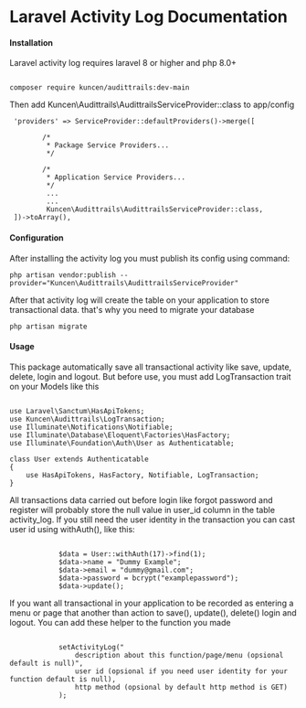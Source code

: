 # Laravel Activity Log Documentation

#### Installation

Laravel activity log requires laravel 8 or higher and php 8.0+

```

composer require kuncen/audittrails:dev-main

```

Then add Kuncen\Audittrails\AudittrailsServiceProvider::class to app/config
```
 'providers' => ServiceProvider::defaultProviders()->merge([

        /*
         * Package Service Providers...
         */

        /*
         * Application Service Providers...
         */
         ...
         ...
         Kuncen\Audittrails\AudittrailsServiceProvider::class,
 ])->toArray(),

```

#### Configuration

After installing the activity log you must publish its config using command:

```
php artisan vendor:publish --provider="Kuncen\Audittrails\AudittrailsServiceProvider"

```

After that activity log will create the table on your application to store transactional data. that's why you need to migrate your database

```
php artisan migrate

```

#### Usage

This package automatically save all transactional activity like save, update, delete, login and logout. But before use, you must add LogTransaction trait on your Models like this

```

use Laravel\Sanctum\HasApiTokens;
use Kuncen\Audittrails\LogTransaction;
use Illuminate\Notifications\Notifiable;
use Illuminate\Database\Eloquent\Factories\HasFactory;
use Illuminate\Foundation\Auth\User as Authenticatable;

class User extends Authenticatable
{
    use HasApiTokens, HasFactory, Notifiable, LogTransaction;
}

```

All transactions data carried out before login like forgot password and register will probably store the null value in user_id column in the table activity_log. If you still need the user identity in the transaction you can cast user id using withAuth(), like this:

```

            $data = User::withAuth(17)->find(1);
            $data->name = "Dummy Example";
            $data->email = "dummy@gmail.com";
            $data->password = bcrypt("examplepassword");
            $data->update();

```

If you want all transactional in your application to be recorded as entering a menu or page that another than action to save(), update(), delete() login and logout. You can add these helper to the function you made

```

            setActivityLog("
                description about this function/page/menu (opsional default is null)",
                user id (opsional if you need user identity for your function default is null),
                http method (opsional by default http method is GET)
            );

```

